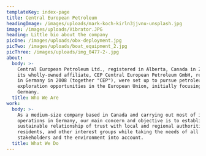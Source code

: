 ```yaml
---
templateKey: index-page
title: Central European Petroleum
headingImage: /images/uploads/mark-koch-kirln3jjvnu-unsplash.jpg
image: /images/uploads/Vibrator.JPG
heading: Little bio about the company
picOne: /images/uploads/obx-deployment.jpg
picTwo: /images/uploads/boat_equipment_2.jpg
picThree: /images/uploads/img_0477-2-.jpg
about:
  body: >-
    Central European Petroleum Ltd., registered in Alberta, Canada in 2006, and
    its wholly-owned affiliate, CEP Central European Petroleum GmbH, registered
    in Germany in 2008 (together "CEP"), were set up to pursue petroleum
    exploration opportunities in the European Union, initially focusing on
    Germany.
  title: Who We Are
work:
  body: >-
    As a medium-size company based in Canada and carrying out most of its
    operations in Germany, our main concern and objective is to establish a
    sustainable relationship of trust with local and regional authorities,
    residents, and other interest groups while taking the needs of all
    stakeholders and the environment into account.
  title: What We Do
---
```



